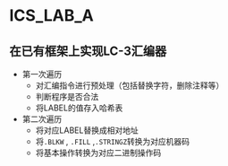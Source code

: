 # ICS_LAB_A

## 在已有框架上实现LC-3汇编器

- 第一次遍历
  - 对汇编指令进行预处理（包括替换字符，删除注释等）
  - 判断程序是否合法
  - 将LABEL的值存入哈希表
- 第二次遍历 
  -  将对应LABEL替换成相对地址
  -  将`.BLKW` , `.FILL` ,`.STRINGZ`转换为对应机器码
  -  将基本操作转换为对应二进制操作码

